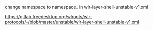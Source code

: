 change namespace to namespace_ in wlr-layer-shell-unstable-v1.xml

<https://gitlab.freedesktop.org/wlroots/wlr-protocols/-/blob/master/unstable/wlr-layer-shell-unstable-v1.xml>
